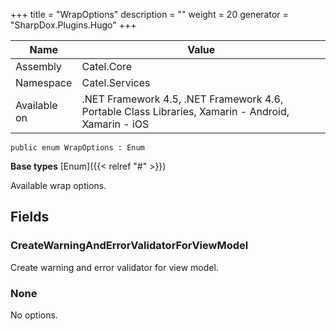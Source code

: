 

+++
title = "WrapOptions" 
description = ""
weight = 20
generator = "SharpDox.Plugins.Hugo"
+++

Name|Value
---|---
Assembly|Catel.Core
Namespace|Catel.Services
Available on|.NET Framework 4.5, .NET Framework 4.6, Portable Class Libraries, Xamarin - Android, Xamarin - iOS

```
public enum WrapOptions : Enum
```

**Base types**
[Enum]({{< relref "#" >}})

Available wrap options.

## Fields

### CreateWarningAndErrorValidatorForViewModel

Create warning and error validator for view model.

### None

No options.

